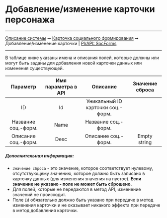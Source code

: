 # Добавление/изменение карточки персонажа

----
[Описание системы](../../index.md) ➞ [Карточка социального формирования](../socform_card.md) ➞ Добавление/изменение карточки
| [PlrAPI: SocForms](../apidoc/api_socforms.md)

----

В таблице ниже указаны имена и описания полей, которые должны или могут быть заданы для добавления новой карточки данных или изменения существующей.

|Параметр 						|Имя параметра в API	|Описание		|Значение сброса										
|:----: 						|:----:					|:----:			|:----:							
|ID						|Id						|Уникальный ID карточки соц.-форм.	| 
|Название соц.-форм.	|Name					|Название соц.-форм.				| 
|Описание соц.-форм.	|Desc					|Описание соц.-форм.				| Empty string

##### Дополнительная информация:
* `Значение сброса` - это значение, которое соответствует нулевому, отсутствующему значению, которое должно быть записано в карточку данных (для изменения значения на пустое). **Если значение не указано - поле не может быть сброшено.**
* Для полей, которые не передаются в метод API, изменение значений не происходит.
* Поле `Id` обязательно должно быть указано при передаче в метод изменения карточки и не оказывает никакого эффекта при передаче в метод добавления карточки.
